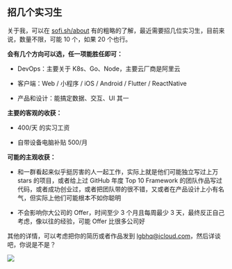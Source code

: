 ## 招几个实习生

关于我，可以在 [sofi.sh/about](https://sofi.sh/about) 有的粗略的了解，最近需要招几位实习生，目前来说，数量不限，可能 10 个，如果 20 个也行。

**会有几个方向可以选，任一项能胜任即可：**

* DevOps：主要关于 K8s、Go、Node，主要云厂商是阿里云

* 客户端：Web / 小程序 / iOS / Android / Flutter / ReactNative

* 产品和设计：能搞定数据、交互、UI 其一

**主要的客观的收获：**

* 400/天 的实习工资

* 自带设备电脑补贴 500/月

**可能的主观收获：**

* 和一群看起来似乎挺厉害的人一起工作，实际上就是他们可能独立写过上万 stars 的项目，或者给上过 GitHub 年度 Top 10 Framework 的团队作品写过代码，或者成功创业过，或者把团队带的很不错，又或者在产品设计上小有名气，但实际上他们可能根本不如你聪明

* 不会影响你大公司的 Offer，时间至少 3 个月且每周最少 3 天，最终反正自己考虑，像以往的经验，可能 Offer 比很多公司好

其他的详情，可以考虑把你的简历或者作品发到 [lgbhq@icloud.com](mailto:lgbhq@icloud.com)，然后详谈吧，你说是不是？

![](http://img1.how01.com/imgs/30/f3/3/40190001c473705bf5b7.jpg)


